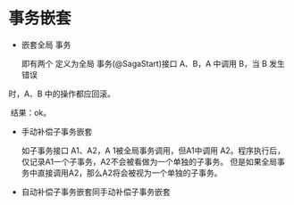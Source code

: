 # 事务嵌套

- 嵌套全局 事务

  即有两个 定义为全局 事务(@SagaStart)接口 A、B，A 中调用 B，当 B 发生错误 

时，A、B 中的操作都应回滚。 

​	结果：ok。 

- 手动补偿子事务嵌套 

  如子事务接口 A1、A2，A 1被全局事务调用，但A1中调用 A2。程序执行后，仅记录A1一个子事务，A2不会被看做为一个单独的子事务。 但是如果全局事务中直接调用A2，那么A2将会被视为一个单独的子事务。

- 自动补偿子事务嵌套同手动补偿子事务嵌套